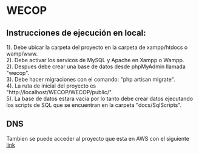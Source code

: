 # WECOP

## Instrucciones de ejecución en local:
1). Debe ubicar la carpeta del proyecto en la carpeta de xampp/htdocs o wamp/www.  
2). Debe activar los servicos de MySQL y Apache en Xampp o Wampp.  
2). Despues debe crear una base de datos desde phpMyAdmin llamada "wecop".  
3). Debe hacer migraciones con el comando: "php artisan migrate".  
4). La ruta de inicial del proyecto es "http://localhost/WECOP/WECOP/public/".  
5). La base de datos estara vacia por lo tanto debe crear datos ejecutando los scripts de SQL que se encuentran en la carpeta "docs/SqlScripts".  

## DNS
Tambien se puede acceder al proyecto que esta en AWS con el siguiente [link](http://ec2-52-86-218-146.compute-1.amazonaws.com/WECOP/WECOP/public/)
